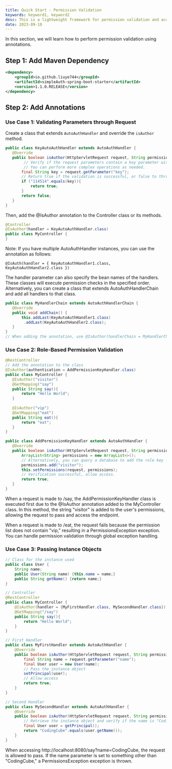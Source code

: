 ```yaml
---
title: Quick Start - Permission Validation
keywords: keyword1, keyword2
desc: This is a lightweight framework for permission validation and access control based on Spring Boot. Suitable for lightweight and progressive projects.
date: 2023-09-10
---
```


In this section, we will learn how to perform permission validation using annotations.

## Step 1: Add Maven Dependency
```xml
<dependency>
    <groupId>io.github.liuye744</groupId>
    <artifactId>simpleAuth-spring-boot-starter</artifactId>
    <version>1.1.0.RELEASE</version>
</dependency>
```
## Step 2: Add Annotations

### Use Case 1: Validating Parameters through Request

Create a class that extends `AutoAuthHandler` and override the `isAuthor` method.

```java
public class KeyAutoAuthHandler extends AutoAuthHandler {
   @Override
   public boolean isAuthor(HttpServletRequest request, String permission) {
        // Verify if the request parameters contain a key parameter with the value "114514".
        // You can perform more complex operations as needed.
       final String key = request.getParameter("key");
       // Return true if the validation is successful, or false to throw a PermissionsException for validation failure.
       if ("114514".equals(key)){
           return true;
       }
       return false;
   }
}
```
Then, add the @IsAuthor annotation to the Controller class or its methods.
```java
@Controller
@IsAuthor(handler = KeyAutoAuthHandler.class)
public class MyController {
}
```
Note: If you have multiple AutoAuthHandler instances, you can use the annotation as follows:
```
@IsAuth(handler = { KeyAutoAuthHandler1.class, KeyAutoAuthHandler2.class })
```
The handler parameter can also specify the bean names of the handlers. These classes will execute permission checks in the specified order. Alternatively, you can create a class that extends AutoAuthHandlerChain and add all handlers to that class.
```java
public class MyHandlerChain extends AutoAuthHandlerChain {
   @Override
   public void addChain() {
       this.addLast(KeyAutoAuthHandler1.class)
        .addLast(KeyAutoAuthHandler2.class);
   }
}
// When adding the annotation, use @IsAuthor(handlerChain = MyHandlerChain.class)
```
### Use Case 2: Role-Based Permission Validation

```java
@RestController
// Add the annotation to the class
@IsAuthor(authentication = AddPermissionKeyHandler.class)
public class MyController {
   @IsAuthor("visitor")
   @GetMapping("say")
   public String say(){
       return "Hello World";
   }
   
   @IsAuthor("vip")
   @GetMapping("eat")
   public String eat(){
       return "eat";
   }
}

public class AddPermissionKeyHandler extends AutoAuthHandler {
   @Override
   public boolean isAuthor(HttpServletRequest request, String permission) {
       ArrayList<String> permissions = new ArrayList<>();
       // Alternatively, you can query a database to add the role key for the current request.
       permissions.add("visitor");
       this.setPermissions(request, permissions);
       // Verification successful, allow access.
       return true;
   }
}
```
When a request is made to /say, the AddPermissionKeyHandler class is executed first due to the @IsAuthor annotation added to the MyController class. In this method, the string "visitor" is added to the user's permissions, allowing the request to pass and access the endpoint.

When a request is made to /eat, the request fails because the permission list does not contain "vip," resulting in a PermissionsException exception. You can handle permission validation through global exception handling.
### Use Case 3: Passing Instance Objects

```java
// Class for the instance used
public class User {
    String name;
    public User(String name) {this.name = name;}
    public String getName() {return name;}
}

// Controller
@RestController
public class MyController {
    @IsAuthor(handler = {MyFirstHandler.class, MySecondHandler.class})
    @GetMapping("/say")
    public String say(){
        return "Hello World";
    }
}

// First Handler
public class MyFirstHandler extends AutoAuthHandler {
    @Override
    public boolean isAuthor(HttpServletRequest request, String permission) {
        final String name = request.getParameter("name");
        final User user = new User(name);
        // Pass the instance object
        setPrincipal(user);
        // Allow access
        return true;
    }
}

// Second Handler
public class MySecondHandler extends AutoAuthHandler {
    @Override
    public boolean isAuthor(HttpServletRequest request, String permission) {
        // Retrieve the instance object and verify if the name is "CodingCube"
        final User user = getPrincipal();
        return "CodingCube".equals(user.getName());
    }
}
```
When accessing http://localhost:8080/say?name=CodingCube, the request is allowed to pass. If the name parameter is set to something other than "CodingCube," a PermissionsException exception is thrown.
